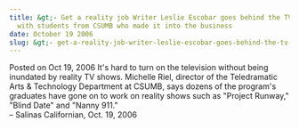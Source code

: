 ```yaml
---
title: &gt;- Get a reality job Writer Leslie Escobar goes behind the TV camera
  with students from CSUMB who made it into the business
date: October 19 2006
slug: &gt;- get-a-reality-job-writer-leslie-escobar-goes-behind-the-tv-camera-with-students-from-csumb-who-made-it-into-the-business
---
```


 



<span class="date">Posted on Oct 19, 2006    </span>
It&apos;s hard to turn on the television without being inundated by
reality TV shows. Michelle Riel, director of the Teledramatic Arts
&amp; Technology Department at CSUMB, says dozens of the program&apos;s
graduates have gone on to work on reality shows such as &quot;Project
Runway,&quot; &quot;Blind Date&quot; and &quot;Nanny 911.&quot;<br>
&#x2013; Salinas Californian, Oct. 19, 2006<br/></br>




```
